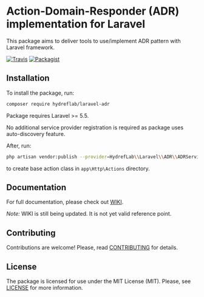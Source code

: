 # Action-Domain-Responder (ADR) implementation for Laravel

This package aims to deliver tools to use/implement ADR pattern with Laravel framework.

[![Travis](https://img.shields.io/travis/HydrefLab/laravel-adr.svg)](https://travis-ci.org/HydrefLab/laravel-adr)
[![Packagist](https://img.shields.io/packagist/v/hydreflab/laravel-adr.svg)](https://packagist.org/packages/hydreflab/laravel-adr)

## Installation

To install the package, run:
```bash
composer require hydreflab/laravel-adr
```
Package requires Laravel >= 5.5. 

No additional service provider registration is required as package uses auto-discovery feature.

After, run:
```bash
php artisan vendor:publish --provider=HydrefLab\\Laravel\\ADR\\ADRServiceProvider
```
to create base action class in `app\Http\Actions` directory.

## Documentation

For full documentation, please check out [WIKI](https://github.com/hydreflab/laravel-adr/wiki).

_Note:_ WIKI is still being updated. It is not yet valid reference point.

## Contributing

Contributions are welcome! Please, read [CONTRIBUTING][] for details.

## License

The package is licensed for use under the MIT License (MIT). Please, see [LICENSE][] for more information.

[contributing]: https://github.com/hydreflab/laravel-adr/blob/master/CONTRIBUTING.md
[license]: https://github.com/hydreflab/laravel-adr/blob/master/LICENSE